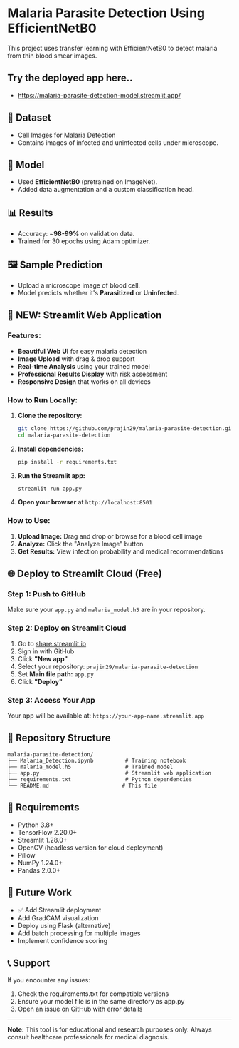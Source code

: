 # Malaria Parasite Detection Using EfficientNetB0

This project uses transfer learning with EfficientNetB0 to detect malaria from thin blood smear images.

## Try the deployed app here..

* https://malaria-parasite-detection-model.streamlit.app/

## 📁 Dataset

* Cell Images for Malaria Detection
* Contains images of infected and uninfected cells under microscope.

## 🧠 Model

* Used **EfficientNetB0** (pretrained on ImageNet).
* Added data augmentation and a custom classification head.

## 📊 Results

* Accuracy: ~**98-99%** on validation data.
* Trained for 30 epochs using Adam optimizer.

## 🖼 Sample Prediction

* Upload a microscope image of blood cell.
* Model predicts whether it's **Parasitized** or **Uninfected**.

## 🚀 **NEW: Streamlit Web Application**

### **Features:**
- **Beautiful Web UI** for easy malaria detection
- **Image Upload** with drag & drop support
- **Real-time Analysis** using your trained model
- **Professional Results Display** with risk assessment
- **Responsive Design** that works on all devices

### **How to Run Locally:**
1. **Clone the repository:**
   ```bash
   git clone https://github.com/prajin29/malaria-parasite-detection.git
   cd malaria-parasite-detection
   ```

2. **Install dependencies:**
   ```bash
   pip install -r requirements.txt
   ```

3. **Run the Streamlit app:**
   ```bash
   streamlit run app.py
   ```

4. **Open your browser** at `http://localhost:8501`

### **How to Use:**
1. **Upload Image:** Drag and drop or browse for a blood cell image
2. **Analyze:** Click the "Analyze Image" button
3. **Get Results:** View infection probability and medical recommendations

## 🌐 **Deploy to Streamlit Cloud (Free)**

### **Step 1: Push to GitHub**
Make sure your `app.py` and `malaria_model.h5` are in your repository.

### **Step 2: Deploy on Streamlit Cloud**
1. Go to [share.streamlit.io](https://share.streamlit.io)
2. Sign in with GitHub
3. Click **"New app"**
4. Select your repository: `prajin29/malaria-parasite-detection`
5. Set **Main file path:** `app.py`
6. Click **"Deploy"**

### **Step 3: Access Your App**
Your app will be available at: `https://your-app-name.streamlit.app`

## 📁 **Repository Structure**
```
malaria-parasite-detection/
├── Malaria_Detection.ipynb          # Training notebook
├── malaria_model.h5                 # Trained model
├── app.py                           # Streamlit web application
├── requirements.txt                 # Python dependencies
└── README.md                       # This file
```

## 🔧 **Requirements**
- Python 3.8+
- TensorFlow 2.20.0+
- Streamlit 1.28.0+
- OpenCV (headless version for cloud deployment)
- Pillow
- NumPy 1.24.0+
- Pandas 2.0.0+

## 🎯 **Future Work**
* ✅ Add Streamlit deployment
* Add GradCAM visualization
* Deploy using Flask (alternative)
* Add batch processing for multiple images
* Implement confidence scoring

## 📞 **Support**
If you encounter any issues:
1. Check the requirements.txt for compatible versions
2. Ensure your model file is in the same directory as app.py
3. Open an issue on GitHub with error details

---
**Note:** This tool is for educational and research purposes only. Always consult healthcare professionals for medical diagnosis.
